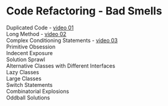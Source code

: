 # Code Refactoring - Bad Smells
Duplicated Code - [video 01](https://github.com/18b9007/code_refactoring/tree/main/refactoring_01)
<br>Long Method - [video 02](https://github.com/18b9007/code_refactoring/tree/main/refactoring_02)
<br>Complex Conditioning Statements - [video 03](https://github.com/18b9007/code_refactoring/tree/main/refactoring_03)
<br>Primitive Obsession
<br>Indecent Exposure
<br>Solution Sprawl
<br>Alternative Classes with Different Interfaces
<br>Lazy Classes
<br>Large Classes
<br>Switch Statements
<br>Combinatorial Explosions
<br>Oddball Solutions
